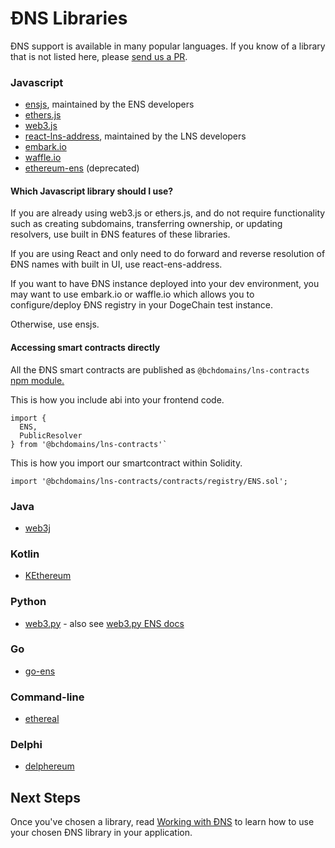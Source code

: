 # ĐNS Libraries

ĐNS support is available in many popular languages. If you know of a library that is not listed here, please [send us a PR](https://github.com/bchdomains/docs/compare).

### Javascript

* [ensjs](https://www.npmjs.com/package/@ensdomains/ensjs), maintained by the ENS developers
* [ethers.js](https://github.com/ethers-io/ethers.js)
* [web3.js](https://web3js.readthedocs.io/en/1.0/web3-eth-ens.html)
* [react-lns-address](https://github.com/bchdomains/react-lns-address), maintained by the LNS developers
* [embark.io](https://framework.embarklabs.io/docs/naming_configuration.html)
* [waffle.io](https://ethereum-waffle.readthedocs.io/en/latest/ens.html)
* [ethereum-ens](https://www.npmjs.com/package/ethereum-ens) \(deprecated\)

#### Which Javascript library should I use?

If you are already using web3.js or ethers.js, and do not require functionality such as creating subdomains, transferring ownership, or updating resolvers, use built in ĐNS features of these libraries.

If you are using React and only need to do forward and reverse resolution of ĐNS names with built in UI, use react-ens-address.

If you want to have ĐNS instance deployed into your dev environment, you may want to use embark.io or waffle.io which allows you to configure/deploy ĐNS registry in your DogeChain test instance.

Otherwise, use ensjs.

#### Accessing smart contracts directly

All the ĐNS smart contracts are published as `@bchdomains/lns-contracts` [npm module.](https://github.com/bchdomains/lns-contracts)

This is how you include abi into your frontend code.

```text
import {
  ENS,
  PublicResolver
} from '@bchdomains/lns-contracts'`
```

This is how you import our smartcontract within Solidity.

```text
import '@bchdomains/lns-contracts/contracts/registry/ENS.sol';
```

### Java

* [web3j](https://github.com/web3j/web3j)

### Kotlin

* [KEthereum](https://github.com/komputing/KEthereum/tree/master/ens)

### Python

* [web3.py](https://github.com/ethereum/web3.py) - also see [web3.py ENS docs](https://web3py.readthedocs.io/en/stable/ens_overview.html)

### Go

* [go-ens](https://github.com/wealdtech/go-ens)

### Command-line

* [ethereal](https://github.com/wealdtech/ethereal)

### Delphi

* [delphereum](https://github.com/svanas/delphereum)

## Next Steps

Once you've chosen a library, read [Working with ĐNS](working-with-dns.md) to learn how to use your chosen ĐNS library in your application.

